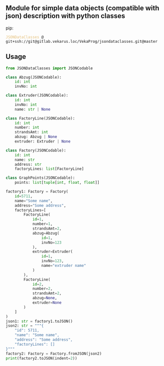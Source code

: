## Module for simple data objects (compatible with json) description with python classes

pip:
<pre><code><span style="color: #e5c07b">JSONDataClasses</span> @ git+ssh://git@gitlab.vekarus.loc/VekaProg/jsondataclasses.git@master
</code></pre>

## Usage
```python
from JSONDataClasses import JSONCodable

class Abzug(JSONCodable):
    id: int
    invNo: int

class Extruder(JSONCodable):
    id: int
    invNo: int
    name: str | None

class FactoryLine(JSONCodable):
    id: int
    number: int
    strandsAmt: int
    abzug: Abzug | None
    extruder: Extruder | None

class Factory(JSONCodable):
    id: int
    name: str
    address: str
    factoryLines: list[FactoryLine]

class GraphPoints(JSONCodable):
    points: list[tuple[int, float, float]]

factory1: Factory = Factory(
    id=5711,
    name="Some name",
    address="Some address",
    factoryLines=[
        FactoryLine(
            id=1,
            number=1,
            strandsAmt=2,
            abzug=Abzug(
                id=1,
                invNo=123
            ),
            extruder=Extruder(
                id=1,
                invNo=123,
                name="extruder name"
            )
        ),
        FactoryLine(
            id=2,
            number=2,
            strandsAmt=2,
            abzug=None,
            extruder=None
        )
    ]
)
json1: str = factory1.toJSON()
json2: str = """{
    "id": 5711,
    "name": "Some name",
    "address": "Some address",
    "factoryLines": []
}"""
factory2: Factory = Factory.fromJSON(json2)
print(factory2.toJSON(indent=2))
```
